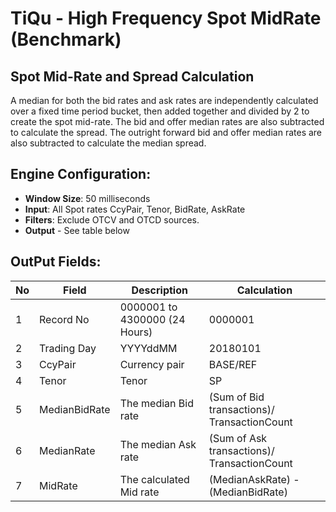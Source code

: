 # TiQu - High Frequency Spot MidRate (Benchmark)

## Spot Mid-Rate and Spread Calculation
A median for both the bid rates and ask rates are independently calculated over a fixed time period bucket, then added together and divided by 2 to create the spot mid-rate. The bid and offer median rates are also subtracted to calculate the spread. The outright forward bid and offer median rates are also subtracted to calculate the median spread.

## Engine Configuration:

* **Window Size**: 50 milliseconds
* **Input**: All Spot rates CcyPair, Tenor, BidRate, AskRate 
* **Filters**: Exclude OTCV and OTCD sources.
* **Output** - See table below

## OutPut Fields:

| No | Field | Description | Calculation |
| -- | -- | -- | -- |
| 1 | Record No | 0000001 to 4300000 (24 Hours) | 0000001 |
| 2 | Trading Day | YYYYddMM | 20180101 |
| 3 | CcyPair | Currency pair | BASE/REF |
| 4 | Tenor | Tenor | SP |
| 5 | MedianBidRate | The median Bid rate | (Sum of Bid transactions)/ TransactionCount |
| 6 | MedianRate | The median Ask rate | (Sum of Ask transactions)/ TransactionCount | 
| 7 | MidRate | The calculated Mid rate | (MedianAskRate) - (MedianBidRate) | 


